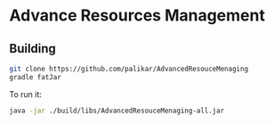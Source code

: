 # Advance Resources Management


## 


## Building

```sh
git clone https://github.com/palikar/AdvancedResouceMenaging
gradle fatJar
```

To run it:

```sh
java -jar ./build/libs/AdvancedResouceMenaging-all.jar
```
